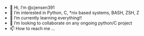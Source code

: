 - 👋 Hi, I’m @cjensen391
- 👀 I’m interested in Python, C, *nix based systems, BASH, ZSH, Z 
- 🌱 I’m currently learning everything!! 
- 💞️ I’m looking to collaborate on any ongoing python/C project
- 📫 How to reach me ...

<!---
cjensen391/cjensen391 is a ✨ special ✨ repository because its `README.md` (this file) appears on your GitHub profile.
You can click the Preview link to take a look at your changes.
--->
